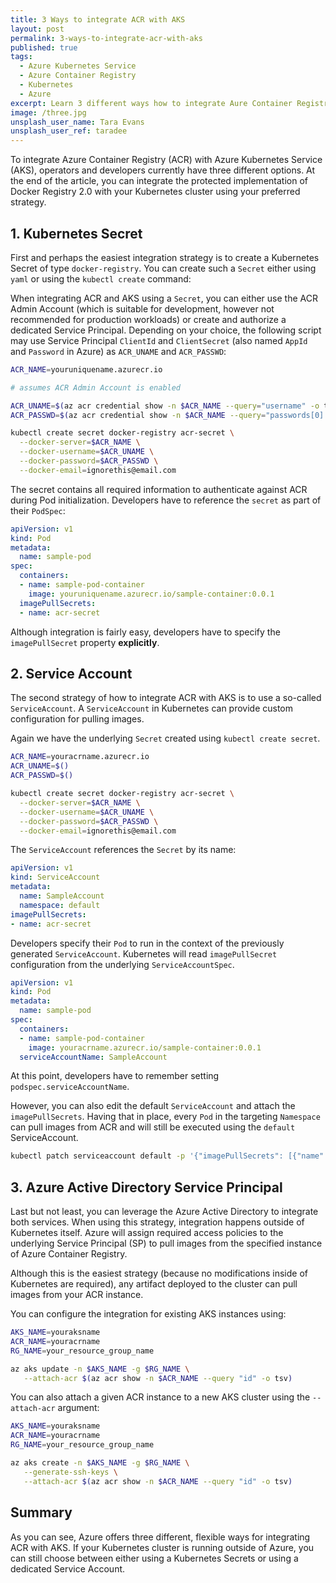 ```yaml
---
title: 3 Ways to integrate ACR with AKS
layout: post
permalink: 3-ways-to-integrate-acr-with-aks
published: true
tags: 
  - Azure Kubernetes Service
  - Azure Container Registry
  - Kubernetes
  - Azure
excerpt: Learn 3 different ways how to integrate Aure Container Registry (ACR) with Azure Kubernetes Service (AKS) to pull Docker images from your protected Docker Registry.
image: /three.jpg
unsplash_user_name: Tara Evans
unsplash_user_ref: taradee
---
```


To integrate Azure Container Registry (ACR) with Azure Kubernetes Service (AKS), operators and developers currently have three different options. At the end of the article, you can integrate the protected implementation of Docker Registry 2.0 with your Kubernetes cluster using your preferred strategy.

## 1. Kubernetes Secret

First and perhaps the easiest integration strategy is to create a Kubernetes Secret of type `docker-registry`. You can create such a `Secret` either using `yaml` or using the `kubectl create` command:

When integrating ACR and AKS using a `Secret`, you can either use the ACR Admin Account (which is suitable for development, however not recommended for production workloads) or create and authorize a dedicated Service Principal. Depending on your choice, the following script may use Service Principal `ClientId` and `ClientSecret` (also named `AppId` and `Password` in Azure) as `ACR_UNAME` and `ACR_PASSWD`:

```bash
ACR_NAME=youruniquename.azurecr.io

# assumes ACR Admin Account is enabled

ACR_UNAME=$(az acr credential show -n $ACR_NAME --query="username" -o tsv)
ACR_PASSWD=$(az acr credential show -n $ACR_NAME --query="passwords[0].value" -o tsv)

kubectl create secret docker-registry acr-secret \
  --docker-server=$ACR_NAME \
  --docker-username=$ACR_UNAME \
  --docker-password=$ACR_PASSWD \
  --docker-email=ignorethis@email.com

```

The secret contains all required information to authenticate against ACR during Pod initialization. Developers have to reference the `secret` as part of their `PodSpec`:

```yaml
apiVersion: v1
kind: Pod
metadata:
  name: sample-pod
spec:
  containers:
  - name: sample-pod-container
    image: youruniquename.azurecr.io/sample-container:0.0.1
  imagePullSecrets:
  - name: acr-secret

```

Although integration is fairly easy, developers have to specify the `imagePullSecret` property **explicitly**.

## 2. Service Account

The second strategy of how to integrate ACR with AKS is to use a so-called `ServiceAccount`. A `ServiceAccount` in Kubernetes can provide custom configuration for pulling images.

Again we have the underlying `Secret` created using `kubectl create secret`.

```bash
ACR_NAME=youracrname.azurecr.io
ACR_UNAME=$()
ACR_PASSWD=$()

kubectl create secret docker-registry acr-secret \
  --docker-server=$ACR_NAME \
  --docker-username=$ACR_UNAME \
  --docker-password=$ACR_PASSWD \
  --docker-email=ignorethis@email.com
```

The `ServiceAccount` references the `Secret` by its name:

```yaml
apiVersion: v1
kind: ServiceAccount
metadata:
  name: SampleAccount
  namespace: default
imagePullSecrets:
- name: acr-secret

```

Developers specify their `Pod` to run in the context of the previously generated `ServiceAccount`. Kubernetes will read `imagePullSecret` configuration from the underlying `ServiceAccountSpec`.

```yaml
apiVersion: v1
kind: Pod
metadata:
  name: sample-pod
spec:
  containers:
  - name: sample-pod-container
    image: youracrname.azurecr.io/sample-container:0.0.1
  serviceAccountName: SampleAccount

```

At this point, developers have to remember setting `podspec.serviceAccountName`.

However, you can also edit the default `ServiceAccount` and attach the `imagePullSecrets`. Having that in place, every `Pod` in the targeting `Namespace` can pull images from ACR and will still be executed using the `default` ServiceAccount.

```bash
kubectl patch serviceaccount default -p '{"imagePullSecrets": [{"name": "acr-secret"}]}'

```

## 3. Azure Active Directory Service Principal

Last but not least, you can leverage the Azure Active Directory to integrate both services. When using this strategy, integration happens outside of Kubernetes itself. Azure will assign required access policies to the underlying Service Principal (SP) to pull images from the specified instance of Azure Container Registry.

Although this is the easiest strategy (because no modifications inside of Kubernetes are required), any artifact deployed to the cluster can pull images from your ACR instance.

You can configure the integration for existing AKS instances using:

```bash
AKS_NAME=youraksname
ACR_NAME=youracrname
RG_NAME=your_resource_group_name

az aks update -n $AKS_NAME -g $RG_NAME \
   --attach-acr $(az acr show -n $ACR_NAME --query "id" -o tsv)

```

You can also attach a given ACR instance to a new AKS cluster using the `--attach-acr` argument:

```bash
AKS_NAME=youraksname
ACR_NAME=youracrname
RG_NAME=your_resource_group_name

az aks create -n $AKS_NAME -g $RG_NAME \
   --generate-ssh-keys \
   --attach-acr $(az acr show -n $ACR_NAME --query "id" -o tsv)

```

## Summary

As you can see, Azure offers three different, flexible ways for integrating ACR with AKS. If your Kubernetes cluster is running outside of Azure, you can still choose between either using a Kubernetes Secrets or using a dedicated Service Account.
